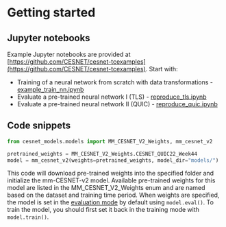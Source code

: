 # Getting started

## Jupyter notebooks
Example Jupyter notebooks are provided at [https://github.com/CESNET/cesnet-tcexamples](https://github.com/CESNET/cesnet-tcexamples). Start with:

* Training of a neural network from scratch with data transformations - [example_train_nn.ipynb](https://nbviewer.org/github/CESNET/cesnet-tcexamples/blob/main/notebooks/example_train_nn.ipynb)
* Evaluate a pre-trained neural network I (TLS) - [reproduce_tls.ipynb](https://nbviewer.org/github/CESNET/cesnet-tcexamples/blob/main/notebooks/reproduce_tls.ipynb)
* Evaluate a pre-trained neural network II (QUIC) - [reproduce_quic.ipynb](https://nbviewer.org/github/CESNET/cesnet-tcexamples/blob/main/notebooks/reproduce_quic.ipynb)

## Code snippets

```python
from cesnet_models.models import MM_CESNET_V2_Weights, mm_cesnet_v2

pretrained_weights = MM_CESNET_V2_Weights.CESNET_QUIC22_Week44
model = mm_cesnet_v2(weights=pretrained_weights, model_dir="models/")
```
This code will download pre-trained weights into the specified folder and initialize the mm-CESNET-v2 model. Available pre-trained weights for this model are listed in the MM_CESNET_V2_Weights enum and are named based on the dataset and training time period. When weights are specified, the model is set in the [evaluation mode](https://pytorch.org/docs/stable/generated/torch.nn.Module.html#torch.nn.Module.eval) by default using `model.eval()`. To train the model, you should first set it back in the training mode with `model.train()`.